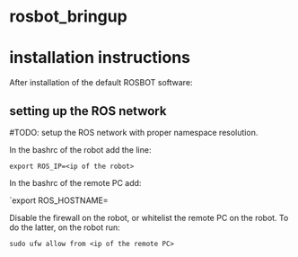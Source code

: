 # rosbot_bringup

# installation instructions

After installation of the default ROSBOT software:

## setting up the ROS network

#TODO: setup the ROS network with proper namespace resolution.

In the bashrc of the robot add the line:

  `export ROS_IP=<ip of the robot>`
  
In the bashrc of the remote PC add:
 
  `export ROS_HOSTNAME=<ip of the remote PC>
  
Disable the firewall on the robot, or whitelist the remote PC on the robot. To do the latter, on the robot run:

`sudo ufw allow from <ip of the remote PC>`
